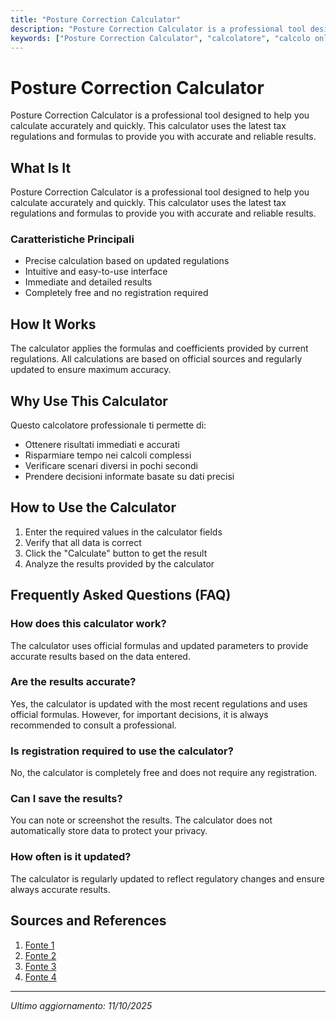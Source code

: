 ```yaml
---
title: "Posture Correction Calculator"
description: "Posture Correction Calculator is a professional tool designed to help you calculate accurately and quickly. This calculator uses the latest tax regulations and formulas to provide you with accurate and reliable results."
keywords: ["Posture Correction Calculator", "calcolatore", "calcolo online"]
---
```


# Posture Correction Calculator

Posture Correction Calculator is a professional tool designed to help you calculate accurately and quickly. This calculator uses the latest tax regulations and formulas to provide you with accurate and reliable results.

## What Is It

Posture Correction Calculator is a professional tool designed to help you calculate accurately and quickly. This calculator uses the latest tax regulations and formulas to provide you with accurate and reliable results.

### Caratteristiche Principali

- Precise calculation based on updated regulations
- Intuitive and easy-to-use interface
- Immediate and detailed results
- Completely free and no registration required

## How It Works

The calculator applies the formulas and coefficients provided by current regulations. All calculations are based on official sources and regularly updated to ensure maximum accuracy.

## Why Use This Calculator

Questo calcolatore professionale ti permette di:

- Ottenere risultati immediati e accurati
- Risparmiare tempo nei calcoli complessi
- Verificare scenari diversi in pochi secondi
- Prendere decisioni informate basate su dati precisi

## How to Use the Calculator

1. Enter the required values in the calculator fields
2. Verify that all data is correct
3. Click the "Calculate" button to get the result
4. Analyze the results provided by the calculator

## Frequently Asked Questions (FAQ)

### How does this calculator work?

The calculator uses official formulas and updated parameters to provide accurate results based on the data entered.

### Are the results accurate?

Yes, the calculator is updated with the most recent regulations and uses official formulas. However, for important decisions, it is always recommended to consult a professional.

### Is registration required to use the calculator?

No, the calculator is completely free and does not require any registration.

### Can I save the results?

You can note or screenshot the results. The calculator does not automatically store data to protect your privacy.

### How often is it updated?

The calculator is regularly updated to reflect regulatory changes and ensure always accurate results.

## Sources and References

1. [Fonte 1](https://www.upliftdesk.com/ergonomic-calculator/?srsltid=AfmBOoooAS88J4h05pBQnu3-0QI8InZDkCuFCubEaeYylJbg_E258qHG)
2. [Fonte 2](https://www.ohcow.on.ca/injury-prevention/workplace_ergonomics/office-ergonomics/office-ergonomics-calculator/)
3. [Fonte 3](https://www.ergotron.com/en-us/tools/workspace-planner)
4. [Fonte 4](https://www.postureanalysis.com/)

---

*Ultimo aggiornamento: 11/10/2025*
